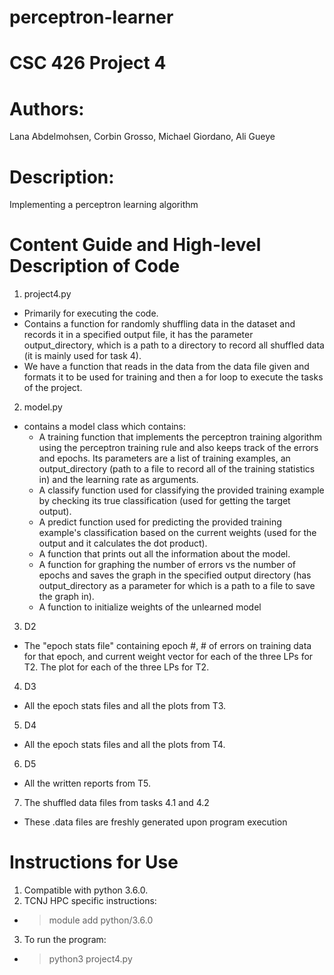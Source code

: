 # perceptron-learner
# CSC 426 Project 4
# Authors: 
 Lana Abdelmohsen, Corbin Grosso, Michael Giordano, Ali Gueye
# Description: 
Implementing a perceptron learning algorithm
# Content Guide and High-level Description of Code
1. project4.py 
- Primarily for executing the code.
- Contains a function for randomly shuffling data in the dataset and records it in a specified output file, it has the parameter output_directory, which is a
path to a directory to record all shuffled data (it is mainly used for task 4). 
- We have a function that reads in the data from the data file given and formats it to be used for training and then a for loop to execute the tasks of the project.
2. model.py 
- contains a model class which contains: 
  - A training function that implements the perceptron training algorithm using the perceptron training rule and also keeps track of the errors and epochs. Its parameters are a list of training examples, an output_directory (path to a file to record all of the training statistics in) and the learning rate as arguments. 
  - A classify function used for classifying the provided training example by checking its true classification (used for getting the target output).
  - A predict function used for predicting the provided training example's classification based on the current weights (used for the output and it calculates the dot product).
  - A function that prints out all the information about the model.
  - A function for graphing the number of errors vs the number of epochs and saves the graph in the specified output directory (has output_directory as a parameter for which is a path to a file to save the graph in). 
  - A function to initialize weights of the unlearned model
3. D2
- The "epoch stats file" containing epoch #, # of errors on training data for that epoch, and current weight vector for each of the three LPs for T2. The plot for each of the three LPs for T2.
4. D3
- All the epoch stats files and all the plots from T3.
5. D4
- All the epoch stats files and all the plots from T4.
6. D5
- All the written reports from T5. 
7. The shuffled data files from tasks 4.1 and 4.2 
- These .data files are freshly generated upon program execution
# Instructions for Use
1. Compatible with python 3.6.0. 
2. TCNJ HPC specific instructions:
- > module add python/3.6.0
3. To run the program:
- > python3 project4.py 
